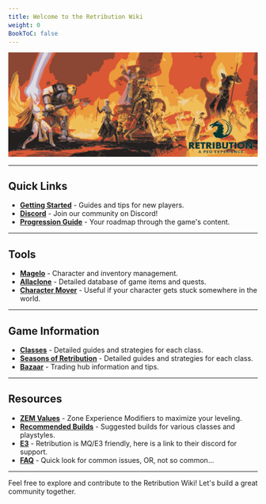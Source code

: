 ```yaml
---
title: Welcome to the Retribution Wiki
weight: 0
BookToC: false
---
```


![Index](images/logo.png)

---

## Quick Links
- **[Getting Started](/new-players)** - Guides and tips for new players.
- **[Discord](https://discord.gg/ST429GN4rv)** - Join our community on Discord!
- **[Progression Guide](/progression)** - Your roadmap through the game's content.

---

## Tools
- **[Magelo](https://retributioneq.com/magelo/)** - Character and inventory management.
- **[Allaclone](https://retributioneq.com/allaclone/)** - Detailed database of game items and quests.
- **[Character Mover](https://retributioneq.com/magelo/index.php?page=charmove)** - Useful if your character gets stuck somewhere in the world.
---

## Game Information
- **[Classes](spells/_index.en.md/)** - Detailed guides and strategies for each class.
- **[Seasons of Retribution](/Seasons.md/)** - Detailed guides and strategies for each class.
- **[Bazaar](/bazaar)** - Trading hub information and tips.
---

## Resources
- **[ZEM Values](/zem)** - Zone Experience Modifiers to maximize your leveling.
- **[Recommended Builds](/spells/_index.en.md/)** - Suggested builds for various classes and playstyles.
- **[E3](https://discord.gg/3fnPC45H6P)** - Retribution is MQ/E3 friendly, here is a link to their discord for support.
- **[FAQ](/FAQ)** - Quick look for common issues, OR, not so common...
---

Feel free to explore and contribute to the Retribution Wiki! Let's build a great community together.

